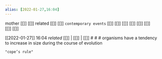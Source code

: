 ```yaml
---
alias: [2022-01-27,16:04]
---
```

 mother [[]] [[]]
 related [[]] [[]]
 `contemporary events` [[]] [[]] [[]] [[]] [[]] [[]] [[]] [[]]

[[2022-01-27]] 16:04 _related_ [[]] | [[]] | [[]] # # #
organisms have a tendency to increase in size during the course of evolution
```query
"cope’s rule"
```